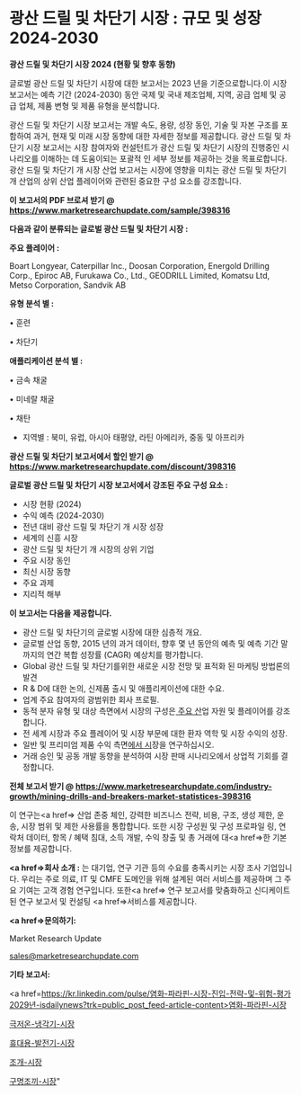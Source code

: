 # 광산 드릴 및 차단기 시장 : 규모 및 성장 2024-2030

<strong>광산 드릴 및 차단기 시장 2024 (현황 및 향후 동향)</strong>

글로벌 광산 드릴 및 차단기 시장에 대한 보고서는 2023 년을 기준으로합니다.이 시장 보고서는 예측 기간 (2024-2030) 동안 국제 및 국내 제조업체, 지역, 공급 업체 및 공급 업체, 제품 변형 및 제품 유형을 분석합니다.

광산 드릴 및 차단기 시장 보고서는 개발 속도, 용량, 성장 동인, 기술 및 자본 구조를 포함하여 과거, 현재 및 미래 시장 동향에 대한 자세한 정보를 제공합니다. 광산 드릴 및 차단기 시장 보고서는 시장 참여자와 컨설턴트가 광산 드릴 및 차단기 시장의 진행중인 시나리오를 이해하는 데 도움이되는 포괄적 인 세부 정보를 제공하는 것을 목표로합니다. 광산 드릴 및 차단기 개 시장 산업 보고서는 시장에 영향을 미치는 광산 드릴 및 차단기 개 산업의 상위 산업 플레이어와 관련된 중요한 구성 요소를 강조합니다.



<strong>이 보고서의 PDF 브로셔 받기 @ <a href=https://www.marketresearchupdate.com/sample/398316>https://www.marketresearchupdate.com/sample/398316</a></strong>



<strong>다음과 같이 분류되는 글로벌 광산 드릴 및 차단기 시장 :</strong>



<strong>주요 플레이어 :</strong>

Boart Longyear, Caterpillar Inc., Doosan Corporation, Energold Drilling Corp., Epiroc AB, Furukawa Co., Ltd., GEODRILL Limited, Komatsu Ltd, Metso Corporation, Sandvik AB



<strong>유형 분석 별 :</strong>

• 훈련

• 차단기



<strong>애플리케이션 분석 별 :</strong>

• 금속 채굴

• 미네랄 채굴

• 채탄

<ul>
  <li>지역별 : 북미, 유럽, 아시아 태평양, 라틴 아메리카, 중동 및 아프리카</li>
</ul>


<strong>광산 드릴 및 차단기 보고서에서 할인 받기 @ <a href=https://www.marketresearchupdate.com/discount/398316>https://www.marketresearchupdate.com/discount/398316</a></strong>



<strong>글로벌 광산 드릴 및 차단기 시장 보고서에서 강조된 주요 구성 요소 :</strong>
<ul>
  <li>시장 현황 (2024)</li>
  <li>수익 예측 (2024-2030)</li>
  <li>전년 대비 광산 드릴 및 차단기 개 시장 성장</li>
  <li>세계의 신흥 시장</li>
  <li>광산 드릴 및 차단기 개 시장의 상위 기업</li>
  <li>주요 시장 동인</li>
  <li>최신 시장 동향</li>
  <li>주요 과제</li>
  <li>지리적 해부</li>
</ul>


<strong>이 보고서는 다음을 제공합니다.</strong>
<ul>
  <li>광산 드릴 및 차단기의 글로벌 시장에 대한 심층적 개요.</li>
  <li>글로벌 산업 동향, 2015 년의 과거 데이터, 향후 몇 년 동안의 예측 및 예측 기간 말까지의 연간 복합 성장률 (CAGR) 예상치를 평가합니다.</li>
  <li>Global 광산 드릴 및 차단기를위한 새로운 시장 전망 및 표적화 된 마케팅 방법론의 발견</li>
  <li>R &amp; D에 대한 논의, 신제품 출시 및 애플리케이션에 대한 수요.</li>
  <li>업계 주요 참여자의 광범위한 회사 프로필.</li>
  <li>동적 분자 유형 및 대상 측면에서 시장의 구성은<a href=> 주요 산</a>업 자원 및 플레이어를 강조합니다.</li>
  <li>전 세계 시장과 주요 플레이어 및 시장 부문에 대한 환자 역학 및 시장 수익의 성장.</li>
  <li>일반 및 프리미엄 제품 수익 측면<a href=>에서 시</a>장을 연구하십시오.</li>
  <li>거래 승인 및 공동 개발 동향을 분석하여 시장 판매 시나리오에서 상업적 기회를 결정합니다.</li>
</ul>



<strong>전체 보고서 받기 @ <a href=https://www.marketresearchupdate.com/industry-growth/mining-drills-and-breakers-market-statistices-398316>https://www.marketresearchupdate.com/industry-growth/mining-drills-and-breakers-market-statistices-398316</a></strong>

이 연구는<a href=> 산업 존중</a> 체인, 강력한 비즈니스 전략, 비용, 구조, 생성 제한, 운송, 시장 범위 및 제한 사용률을 통합합니다. 또한 시장 구성원 및 구성 프로파일 링, 연락처 데이터, 항목 / 혜택 침대, 소득 개발, 수익 창출 및 총 거래에 대<a href=>한 기본 </a>정보를 제공합니다.



<strong><a href=>회사 소</a>개 :</strong>
는 대기업, 연구 기관 등의 수요를 충족시키는 시장 조사 기업입니다. 우리는 주로 의료, IT 및 CMFE 도메인을 위해 설계된 여러 서비스를 제공하며 그 주요 기여는 고객 경험 연구입니다. 또한<a href=> 연구 보</a>고서를 맞춤화하고 신디케이트 된 연구 보고서 및 컨설팅 <a href=>서비스</a>를 제공합니다.



<strong><a href=>문의하기:</a></strong>

Market Research Update

sales@marketresearchupdate.com



<strong>기타 보고서:</strong>

<a href=https://kr.linkedin.com/pulse/염화-파라핀-시장-진입-전략-및-위험-평가2029년-isdailynews?trk=public_post_feed-article-content>염화-파라핀-시장</a>

<a href=https://www.linkedin.com/pulse/극저온-냉각기-시장-진입-전략-및-위험-평가2029년-analytics-avenue-adventures-24-ana/>극저온-냉각기-시장</a>

<a href=https://www.linkedin.com/pulse/휴대용-발전기-시장-세분화-연구-및-목표-고객2029년-data-dive-diaries-24-analysis-wpmrf/>휴대용-발전기-시장</a>

<a href=https://www.linkedin.com/pulse/조개-시장-진입-전략-및-위험-평가2029년-survey-savvy-insights-360-analysis-hx8tf/>조개-시장</a>

<a href=https://www.linkedin.com/pulse/구명조끼-시장-진입-전략-및-위험-평가2030년-survey-spotlight-pro-24-analysis-ws6qc/>구명조끼-시장</a>"
